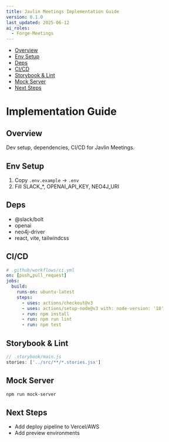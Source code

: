 ```yaml
---
title: Javlin Meetings Implementation Guide
version: 0.1.0
last_updated: 2025-06-12
ai_roles:
  - Forge-Meetings
---
```


<!-- TOC -->
- [Overview](#overview)
- [Env Setup](#env-setup)
- [Deps](#deps)
- [CI/CD](#cicd)
- [Storybook & Lint](#storybook--lint)
- [Mock Server](#mock-server)
- [Next Steps](#next-steps)
<!-- /TOC -->

# Implementation Guide

## Overview
Dev setup, dependencies, CI/CD for Javlin Meetings.

## Env Setup
1. Copy `.env.example` → `.env`  
2. Fill SLACK_*, OPENAI_API_KEY, NEO4J_URI

## Deps
- @slack/bolt  
- openai  
- neo4j-driver  
- react, vite, tailwindcss

## CI/CD
```yaml
# .github/workflows/ci.yml
on: [push,pull_request]
jobs:
  build:
    runs-on: ubuntu-latest
    steps:
      - uses: actions/checkout@v3
      - uses: actions/setup-node@v3 with: node-version: '18'
      - run: npm install
      - run: npm run lint
      - run: npm test
```

## Storybook & Lint
```js
// .storybook/main.js
stories: ['../src/**/*.stories.jsx']
```

## Mock Server
```bash
npm run mock-server
```

## Next Steps
- Add deploy pipeline to Vercel/AWS  
- Add preview environments
